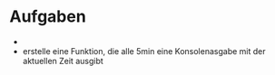 # Aufgaben

- 
- erstelle eine Funktion, die alle 5min eine Konsolenasgabe mit der aktuellen Zeit ausgibt

